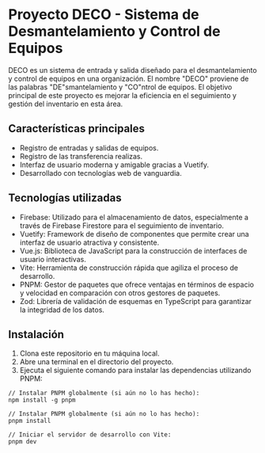 # Proyecto DECO - Sistema de Desmantelamiento y Control de Equipos

DECO es un sistema de entrada y salida diseñado para el desmantelamiento y control de equipos en una organización. El nombre "DECO" proviene de las palabras "DE"smantelamiento y "CO"ntrol de equipos. El objetivo principal de este proyecto es mejorar la eficiencia en el seguimiento y gestión del inventario en esta área.

## Características principales

- Registro de entradas y salidas de equipos.
- Registro de las transferencia realizas.
- Interfaz de usuario moderna y amigable gracias a Vuetify.
- Desarrollado con tecnologías web de vanguardia.

## Tecnologías utilizadas

- Firebase: Utilizado para el almacenamiento de datos, especialmente a través de Firebase Firestore para el seguimiento de inventario.
- Vuetify: Framework de diseño de componentes que permite crear una interfaz de usuario atractiva y consistente.
- Vue.js: Biblioteca de JavaScript para la construcción de interfaces de usuario interactivas.
- Vite: Herramienta de construcción rápida que agiliza el proceso de desarrollo.
- PNPM: Gestor de paquetes que ofrece ventajas en términos de espacio y velocidad en comparación con otros gestores de paquetes.
- Zod: Librería de validación de esquemas en TypeScript para garantizar la integridad de los datos.

## Instalación

1. Clona este repositorio en tu máquina local.
2. Abre una terminal en el directorio del proyecto.
3. Ejecuta el siguiente comando para instalar las dependencias utilizando PNPM:

```
// Instalar PNPM globalmente (si aún no lo has hecho):
npm install -g pnpm

// Instalar PNPM globalmente (si aún no lo has hecho):
pnpm install

// Iniciar el servidor de desarrollo con Vite:
pnpm dev
```
